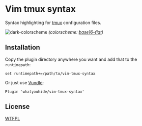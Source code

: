 # Vim tmux syntax

Syntax highlighting for [tmux][tmux] configuration files.

![dark-colorscheme](screenshots/dark.png "Dark colorscheme")
*(colorscheme: [base16-flat][base16-colorscheme])*

## Installation

Copy the plugin directory anywhere you want and add that to the `runtimepath`:

``` viml
set runtimepath+=/path/to/vim-tmux-syntax
```

Or just use [Vundle][vundle]:

``` vim
Plugin 'whatyouhide/vim-tmux-syntax'
```

## License

[WTFPL](http://www.wtfpl.net/txt/copying/)

[tmux]: http://tmux.sourceforge.net/
[vundle]: https://github.com/gmarik/Vundle.vim
[base16-colorscheme]: https://github.com/chriskempson/base16
